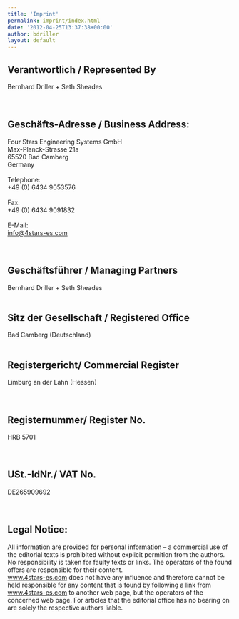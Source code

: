 ```yaml
---
title: 'Imprint'
permalink: imprint/index.html
date: '2012-04-25T13:37:38+00:00'
author: bdriller
layout: default
---
```

## Verantwortlich / Represented By
Bernhard Driller + Seth Sheades  
 <br><br> 
## Geschäfts-Adresse / Business Address:
Four Stars Engineering Systems GmbH<br>
Max-Planck-Strasse 21a<br>
65520 Bad Camberg<br>
Germany<br>
  <br>
Telephone:<br>
+49 (0) 6434 9053576<br>
  <br>
Fax:<br>
+49 (0) 6434 9091832<br>
  <br>
E-Mail:<br>
info@4stars-es.com  
  <br><br>
## Geschäftsführer / Managing Partners
Bernhard Driller + Seth Sheades
<br><br>
## Sitz der Gesellschaft / Registered Office
Bad Camberg  (Deutschland)
  <br><br>
## Registergericht/ Commercial Register
Limburg an der Lahn  (Hessen)  
  <br><br>
## Registernummer/ Register No.
HRB 5701  
  <br><br>
## USt.-IdNr./ VAT No.  
DE265909692  
  <br><br>
## Legal Notice:  
All information are provided for personal information – a commercial use of the editorial texts is prohibited without explicit permition from the authors.<br>
No responsibility is taken for faulty texts or links. The operators of the found offers are responsible for their content.<br>
www.4stars-es.com does not have any influence and therefore cannot be held responsible for any content that is found by following a link from www.4stars-es.com to another web page, but the operators of the concerned web page. For articles that the editorial office has no bearing on are solely the respective authors liable.
